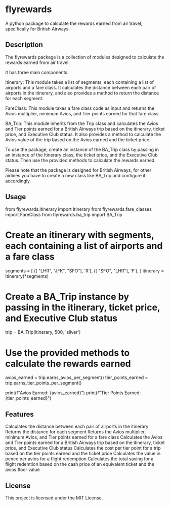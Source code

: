 # **flyrewards**

A python package to calculate the rewards earned from air travel, specifically for British Airways.

## **Description**

The flyrewards package is a collection of modules designed to calculate the rewards earned from air travel.

It has three main components:

Itinerary: This module takes a list of segments, each containing a list of airports and a fare class. It calculates the distance between each pair of airports in the itinerary, and also provides a method to return the distance for each segment.

FareClass: This module takes a fare class code as input and returns the Avios multiplier, minimum Avios, and Tier points earned for that fare class.

BA_Trip: This module inherits from the Trip class and calculates the Avios and Tier points earned for a British Airways trip based on the itinerary, ticket price, and Executive Club status. It also provides a method to calculate the Avios value of the trip based on the Avios earned and the ticket price.

To use the package, create an instance of the BA_Trip class by passing in an instance of the Itinerary class, the ticket price, and the Executive Club status. Then use the provided methods to calculate the rewards earned.

Please note that the package is designed for British Airways, for other airlines you have to create a new class like BA_Trip and configure it accordingly.

## **Usage**

from flyrewards.itinerary import Itinerary
from flyrewards.fare_classes import FareClass
from flyrewards.ba_trip import BA_Trip

# Create an itinerary with segments, each containing a list of airports and a fare class
segments = [
    ([ "LHR", "JFK", "SFO"], 'R'),
    ([ "SFO", "LHR"], 'F'),
]
itinerary = Itinerary(*segments)

# Create a BA_Trip instance by passing in the itinerary, ticket price, and Executive Club status
trip = BA_Trip(itinerary, 500, 'silver')

# Use the provided methods to calculate the rewards earned
avios_earned = trip.earns_avios_per_segment()
tier_points_earned = trip.earns_tier_points_per_segment()

print(f"Avios Earned: {avios_earned}")
print(f"Tier Points Earned: {tier_points_earned}")

## **Features**

Calculates the distance between each pair of airports in the itinerary
Returns the distance for each segment
Returns the Avios multiplier, minimum Avios, and Tier points earned for a fare class
Calculates the Avios and Tier points earned for a British Airways trip based on the itinerary, ticket price, and Executive Club status
Calculates the cost per tier point for a trip based on the tier points earned and the ticket price
Calculates the value in pence per avios for a flight redemption
Calculates the total saving for a flight redemtion based on the cash price of an equivalent ticket and the avios floor value

## **License**

This project is licensed under the MIT License.
